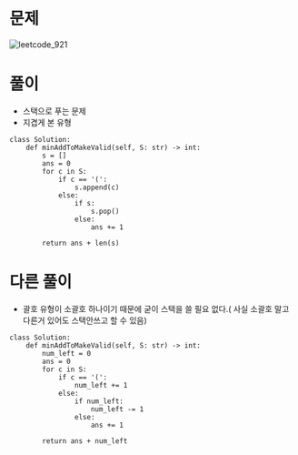 # 문제
![leetcode_921](https://user-images.githubusercontent.com/51700219/78244495-b425c980-7520-11ea-81c8-d795afbd7822.png)

# 풀이
- 스택으로 푸는 문제
- 지겹게 본 유형
```python3
class Solution:
    def minAddToMakeValid(self, S: str) -> int:
        s = []
        ans = 0
        for c in S:
            if c == '(':
                s.append(c)
            else:
                if s:
                    s.pop()
                else:
                    ans += 1
        
        return ans + len(s)
```
# 다른 풀이
- 괄호 유형이 소괄호 하나이기 때문에 굳이 스택을 쓸 필요 없다.( 사실 소괄호 말고 다른거 있어도 스택안쓰고 할 수 있음)
```python3
class Solution:
    def minAddToMakeValid(self, S: str) -> int:
        num_left = 0
        ans = 0
        for c in S:
            if c == '(':
                num_left += 1
            else:
                if num_left:
                    num_left -= 1
                else:
                    ans += 1
        
        return ans + num_left
```
